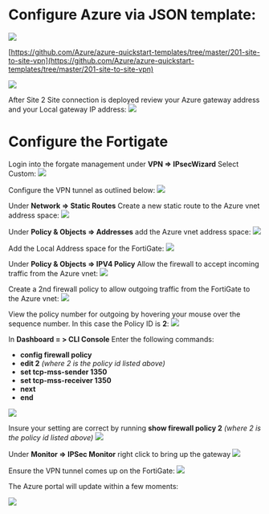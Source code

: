 **Configure Azure via JSON template:**
=============

[![](https://github.com/Azure/Azure-vpn-config-samples/blob/master/Fortinet/Images/Deploy.jpg?raw=true)](https://portal.azure.com/#create/Microsoft.Template/uri/https%3A%2F%2Fraw.githubusercontent.com%2FAzure%2Fazure-quickstart-templates%2Fmaster%2F201-site-to-site-vpn%2Fazuredeploy.json)

[https://github.com/Azure/azure-quickstart-templates/tree/master/201-site-to-site-vpn](https://github.com/Azure/azure-quickstart-templates/tree/master/201-site-to-site-vpn)

![](https://github.com/Azure/Azure-vpn-config-samples/blob/master/Fortinet/Images/S2S_JASON.jpg?raw=true)

After Site 2 Site connection is deployed review your Azure gateway address and your Local gateway IP address:
![](https://github.com/Azure/Azure-vpn-config-samples/blob/master/Fortinet/Images/Azure_GW.jpg?raw=true)

**Configure the Fortigate**
=============
Login into the forgate management under **VPN => IPsecWizard** Select Custom:
![](https://github.com/Azure/Azure-vpn-config-samples/blob/master/Fortinet/Images/Fortigate_custom.jpg?raw=true)

Configure the VPN tunnel as outlined below:
![](https://github.com/Azure/Azure-vpn-config-samples/blob/master/Fortinet/Images/NewVPNTunnel.jpg?raw=true)

Under **Network => Static Routes** Create a new static route to the Azure vnet address space:
![](https://github.com/Azure/Azure-vpn-config-samples/blob/master/Fortinet/Images/FortigateRoute.jpg?raw=true)

Under **Policy & Objects => Addresses** add the Azure vnet address space:
![](https://github.com/Azure/Azure-vpn-config-samples/blob/master/Fortinet/Images/Fortigate_azure_address.jpg?raw=true)

Add the Local Address space for the FortiGate:
![](https://github.com/Azure/Azure-vpn-config-samples/blob/master/Fortinet/Images/Fortigate_local_address.jpg?raw=true)

Under **Policy & Objects => IPV4 Policy** Allow the firewall to accept incoming traffic from the Azure vnet:
![](https://github.com/Azure/Azure-vpn-config-samples/blob/master/Fortinet/Images/incomingpolicy.jpg?raw=true)

Create a 2nd firewall policy to allow outgoing traffic from the FortiGate to the Azure vnet:
![](https://github.com/Azure/Azure-vpn-config-samples/blob/master/Fortinet/Images/outgoingpolicy.jpg?raw=true)

View the policy number for outgoing by hovering your mouse over the sequence number. In this case the Policy ID is **2**:
![](https://github.com/Azure/Azure-vpn-config-samples/blob/master/Fortinet/Images/sequuencenumber.jpg?raw=true)

In **Dashboard = > CLI Console** 
Enter the following commands:

- **config firewall policy** 
- **edit 2** *(where 2 is the policy id listed above)*
- **set tcp-mss-sender 1350**
- **set tcp-mss-receiver  1350**
- **next** 
- **end**

![](https://github.com/Azure/Azure-vpn-config-samples/blob/master/Fortinet/Images/Cli_console.jpg?raw=true)

Insure your setting are correct by running **show firewall policy 2** *(where 2 is the policy id listed above)*
![](https://github.com/Azure/Azure-vpn-config-samples/blob/master/Fortinet/Images/showfirewallpolicy.jpg?raw=true)

Under **Monitor => IPSec Monitor** right click to bring up the gateway
![](https://github.com/Azure/Azure-vpn-config-samples/blob/master/Fortinet/Images/IPSecMontor.jpg?raw=true)

Ensure the VPN tunnel comes up on the FortiGate:
![](https://github.com/Azure/Azure-vpn-config-samples/blob/master/Fortinet/Images/VPNUP.jpg?raw=true)

The Azure portal will update within a few moments:

![](https://github.com/Azure/Azure-vpn-config-samples/blob/master/Fortinet/Images/AzureUP.jpg?raw=true)

 







 


